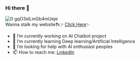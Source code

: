 ### Hi there 👋 
![0 gqO3slLmGb4mUeje](https://user-images.githubusercontent.com/56478257/96973368-6bbe0f80-1535-11eb-968b-361d1e724b3a.gif)
 <br>
Wanna stalk my website❓👉 [Click Here](https://www.imashishmaan.com)✨
<!--
**ImAshishMaan/ImAshishMaan** is a ✨ _special_ ✨ repository because its `README.md` (this file) appears on your GitHub profile.

Here are some ideas to get you started:
-->
- 🔭 I’m currently working on AI Chatbot project
- 🌱 I’m currently learning Deep learning/Artificial Intelligence
- 🤔 I’m looking for help with AI enthusiast peoples 
- 📫 How to reach me: [LinkedIn](https://www.linkedin.com/in/ashish-maan/)
